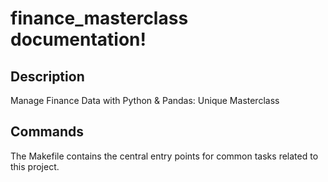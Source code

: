 # finance_masterclass documentation!

## Description

Manage Finance Data with Python & Pandas: Unique Masterclass

## Commands

The Makefile contains the central entry points for common tasks related to this project.

